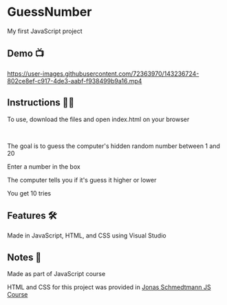 # GuessNumber
My first JavaScript project

<!-- Demo -->
## Demo 📺 ##

https://user-images.githubusercontent.com/72363970/143236724-802ce8ef-c917-4de3-aabf-f938499b9a16.mp4

<!-- How to play -->
## Instructions 👨‍🏫 ##

To use, download the files and open index.html on your browser

<br>

The goal is to guess the computer's hidden random number between 1 and 20

Enter a number in the box

The computer tells you if it's guess it higher or lower

You get 10 tries

<!-- Features -->
## Features 🛠 ##

Made in JavaScript, HTML, and CSS using Visual Studio

<!-- Creds -->
## Notes 📝 ##

Made as part of JavaScript course

HTML and CSS for this project was provided in <a href="https://www.udemy.com/course/the-complete-javascript-course/" target="_blank">Jonas Schmedtmann JS Course</a>
